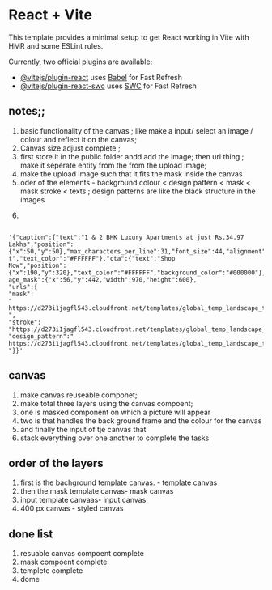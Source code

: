 # React + Vite

This template provides a minimal setup to get React working in Vite with HMR and some ESLint rules.

Currently, two official plugins are available:

- [@vitejs/plugin-react](https://github.com/vitejs/vite-plugin-react/blob/main/packages/plugin-react/README.md) uses [Babel](https://babeljs.io/) for Fast Refresh
- [@vitejs/plugin-react-swc](https://github.com/vitejs/vite-plugin-react-swc) uses [SWC](https://swc.rs/) for Fast Refresh

## notes;;

1. basic functionality of the canvas ; like make a input/ select an image / colour and reflect it on the canvas;
2. Canvas size adjust complete ;
3. first store it in the public folder andd add the image; then url thing ; make it seperate entity from the from the upload image;
4. make the upload image such that it fits the mask inside the canvas
5. oder of the elements - background colour < design pattern < mask < mask stroke < texts ; design patterns are like the black structure in the images
6. ```js

   ```

```

'{"caption":{"text":"1 & 2 BHK Luxury Apartments at just Rs.34.97
Lakhs","position":{"x":50,"y":50},"max_characters_per_line":31,"font_size":44,"alignment":"lef
t","text_color":"#FFFFFF"},"cta":{"text":"Shop
Now","position":{"x":190,"y":320},"text_color":"#FFFFFF","background_color":"#000000"},"im
age_mask":{"x":56,"y":442,"width":970,"height":600},
"urls":{
"mask":
" https://d273i1jagfl543.cloudfront.net/templates/global_temp_landscape_temp_10_mask.png ",
"stroke": "https://d273i1jagfl543.cloudfront.net/templates/global_temp_landscape_temp_10_Mask_stroke.png",
"design_pattern":" https://d273i1jagfl543.cloudfront.net/templates/global_temp_landscape_temp_10_Design_Pattern.png "}}'

```
## canvas

1. make canvas reuseable componet;
2. make total three layers using the canvas compoent; 
3. one is masked component on which a picture will appear
4. two is that handles the back ground frame and the colour for the canvas 
5. and finally the input of tje canvas that 
6. stack everything over one another to complete the tasks 

## order of the layers
1. first is the bachground template canvas. - template canvas
2. then the mask template canvas- mask canvas
3. input template canvaas- input canvas
4. 400 px canvas - styled canvas

## done list
1. resuable canvas compoent complete
2. mask compoent complete
3. templete complete
4. dome 